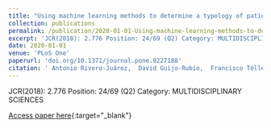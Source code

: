 ```yaml
---
title: "Using machine learning methods to determine a typology of patients with HIV-HCV infection to be treated with antivirals"
collection: publications
permalink: /publication/2020-01-01-Using-machine-learning-methods-to-determine-a-typology-of-patients-with-HIV-HCV-infection-to-be-treated-with-antivirals
excerpt: 'JCR(2018): 2.776 Position: 24/69 (Q2) Category: MULTIDISCIPLINARY SCIENCES'
date: 2020-01-01
venue: 'PLoS One'
paperurl: 'doi.org/10.1371/journal.pone.0227188'
citation: ' Antonio Rivero-Juárez,  David Guijo-Rubio,  Francisco Téllez,  Rosario Palacios,  Dolores Merino,  Juan Macías,  Juan Carlos Fernández,  Pedro Antonio Gutiérrez,  Antonio Rivero,  César Hervás-Martínez, &quot;Using machine learning methods to determine a typology of patients with HIV-HCV infection to be treated with antivirals.&quot; PLoS One, 2020.'
---
```

JCR(2018): 2.776 Position: 24/69 (Q2) Category: MULTIDISCIPLINARY SCIENCES

[Access paper here](http://doi.org/10.1371/journal.pone.0227188){:target="_blank"}
